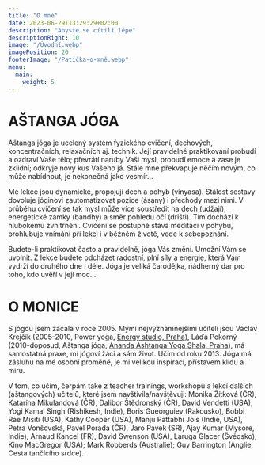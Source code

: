 ```yaml
---
title: "O mně"
date: 2023-06-29T13:29:29+02:00
description: "Abyste se cítili lépe"
descriptionRight: 10
image: "/Úvodní.webp"
imagePosition: 20
footerImage: "/Patička-o-mně.webp"
menu:
  main:
    weight: 5
---
```


# AŠTANGA JÓGA

Aštanga jóga je ucelený systém fyzického cvičení, dechových, koncentračních, relaxačních aj. technik. Její pravidelné praktikování probudí a ozdraví Vaše tělo; převrátí naruby Vaši mysl, probudí emoce a zase je zklidní; odkryje nový kus Vašeho já. Stále mne překvapuje něčím novým, co může nabídnout, je nekonečná jako vesmír...

Mé lekce jsou dynamické, propojují dech a pohyb (vinyasa). Stálost sestavy dovoluje jóginovi zautomatizovat pozice (ásany) i přechody mezi nimi. V průběhu cvičení se tak mysl může více soustředit na dech (udžají), energetické zámky (bandhy) a směr pohledu očí (drišti). Tím dochází k hlubokému zvnitřnění. Cvičení se postupně stává meditací v pohybu, prohlubuje vnímání při lekci i v běžném životě, vede k sebepoznání.

Budete-li praktikovat často a pravidelně, jóga Vás změní. Umožní Vám se uvolnit. Z lekce budete odcházet radostní, plní síly a energie, která Vám vydrží do druhého dne i déle. Jóga je veliká čarodějka, nádherný dar pro toho, kdo uvěří v její moc...

# O MONICE

S jógou jsem začala v roce 2005. Mými nejvýznamnějšími učiteli jsou Václav Krejčík (2005-2010, Power yoga, [Energy studio, Praha](http://www.energystudio.cz/)), Láďa Pokorný (2010-doposud, Aštanga jóga, [Ánanda Ashtanga Yoga Shala, Praha](http://www.anandashala.cz/)), má samostatná praxe, mí jógoví žáci a sám život. Učím od roku 2013. Jóga má zásluhu na mé osobní proměně, je mi velikou inspirací, přístavem klidu a míru.

V tom, co učím, čerpám také z teacher trainings, workshopů a lekcí dalších (aštangových) učitelů, které jsem navštívila/navštěvuji: Monika Žítková (ČR), Katarína Mikulandová (ČR), Dalibor Štědronský (ČR), David Vendetti (USA), Yogi Kamal Singh (Rishikesh, Indie), Boris Gueorguiev (Rakousko), Bobbi Rae Misiti (USA), Kathy Cooper (USA), Manju Pattabhi Jois (Indie, USA), Petra Vonšovská, Pavel Porada (ČR), Jaro Pávek (SR), Ajay Kumar (Mysore, Indie), Arnaud Kancel (FR), David Swenson (USA), Laruga Glacer (Švédsko), Kino MacGregor (USA); Mark Robberds (Australie); Guy Barrington (Anglie, Cesta tančícího srdce).
